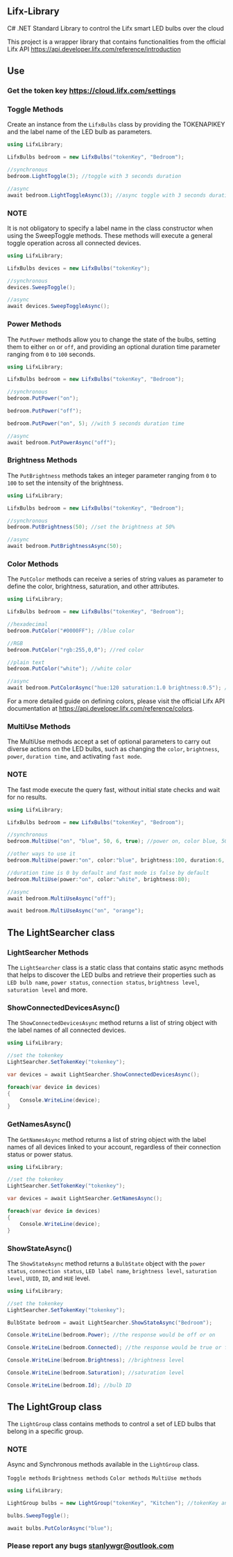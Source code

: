 ## Lifx-Library

C# .NET Standard Library to control the Lifx smart LED bulbs over the cloud

This project is a wrapper library that contains functionalities from the official Lifx API https://api.developer.lifx.com/reference/introduction


## Use

### Get the token key https://cloud.lifx.com/settings


### Toggle Methods
Create an instance from the `LifxBulbs` class by providing the TOKENAPIKEY and the label name of the LED bulb as parameters.

```csharp
using LifxLibrary;

LifxBulbs bedroom = new LifxBulbs("tokenKey", "Bedroom");

//synchronous
bedroom.LightToggle(3); //toggle with 3 seconds duration

//async
await bedroom.LightToggleAsync(3); //async toggle with 3 seconds duration
```
### NOTE
It is not obligatory to specify a label name in the class constructor when using the SweepToggle methods. These methods will execute a general toggle operation across all connected devices.

```csharp
using LifxLibrary;

LifxBulbs devices = new LifxBulbs("tokenKey");

//synchronous
devices.SweepToggle();

//async
await devices.SweepToggleAsync();

```

### Power Methods
The `PutPower` methods allow you to change the state of the bulbs, setting them to either `on` or `off`, and providing an optional duration time parameter ranging from `0` to `100` seconds.

```csharp
using LifxLibrary;

LifxBulbs bedroom = new LifxBulbs("tokenKey", "Bedroom");

//synchronous
bedroom.PutPower("on");

bedroom.PutPower("off");

bedroom.PutPower("on", 5); //with 5 seconds duration time

//async
await bedroom.PutPowerAsync("off");
```

### Brightness Methods
The `PutBrightness` methods takes an integer parameter ranging from `0` to `100` to set the intensity of the brightness.

```csharp
using LifxLibrary;

LifxBulbs bedroom = new LifxBulbs("tokenKey", "Bedroom");

//synchronous
bedroom.PutBrightness(50); //set the brightness at 50%

//async
await bedroom.PutBrightnessAsync(50);
```
###

### Color Methods
The `PutColor` methods can receive a series of string values as parameter to define the color, brightness, saturation, and other attributes.

```csharp
using LifxLibrary;

LifxBulbs bedroom = new LifxBulbs("tokenKey", "Bedroom");

//hexadecimal
bedroom.PutColor("#0000FF"); //blue color

//RGB
bedroom.PutColor("rgb:255,0,0"); //red color

//plain text
bedroom.PutColor("white"); //white color

//async
await bedroom.PutColorAsync("hue:120 saturation:1.0 brightness:0.5"); //Deep green 50% brightness
```

For a more detailed guide on defining colors, please visit the official Lifx API documentation at https://api.developer.lifx.com/reference/colors.
###

### MultiUse Methods
The MultiUse methods accept a set of optional parameters to carry out diverse actions on the LED bulbs, such as changing the `color`, `brightness`, `power`, `duration time`, and activating `fast mode`.

### NOTE
The fast mode execute the query fast, without initial state checks and wait for no results.

```csharp
using LifxLibrary;

LifxBulbs bedroom = new LifxBulbs("tokenKey", "Bedroom");

//synchronous
bedroom.MultiUse("on", "blue", 50, 6, true); //power on, color blue, 50% brightness, 6 seconds duration with fast mode activated

//other ways to use it
bedroom.MultiUse(power:"on", color:"blue", brightness:100, duration:6, fast:true);

//duration time is 0 by default and fast mode is false by default
bedroom.MultiUse(power:"on", color:"white", brightness:80); 

//async
await bedroom.MultiUseAsync("off");

await bedroom.MultiUseAsync("on", "orange");
```
###

## The LightSearcher class
### LightSearcher Methods
The `LightSearcher` class is a static class that contains static async methods that helps to discover the LED bulbs and retrieve their properties such as `LED bulb name`, `power status`, `connection status`, `brightness level`, `saturation level` and more.


### ShowConnectedDevicesAsync()
The `ShowConnectedDevicesAsync` method returns a list of string object with the label names of all connected devices.

```csharp
using LifxLibrary;

//set the tokenkey
LightSearcher.SetTokenKey("tokenkey");

var devices = await LightSearcher.ShowConnectedDevicesAsync();

foreach(var device in devices)
{
    Console.WriteLine(device);
}

```
###

### GetNamesAsync()
The `GetNamesAsync` method returns a list of string object with the label names of all devices linked to your account, regardless of their connection status or power status.

```csharp
using LifxLibrary;

//set the tokenkey
LightSearcher.SetTokenKey("tokenkey");

var devices = await LightSearcher.GetNamesAsync();

foreach(var device in devices)
{
    Console.WriteLine(device);
}
```
###

### ShowStateAsync()
The `ShowStateAsync` method returns a `BulbState` object with the `power status`, `connection status`, `LED label name`, `brightness level`, `saturation level`, `UUID`, `ID`, and `HUE` level.

```csharp
using LifxLibrary;

//set the tokenkey
LightSearcher.SetTokenKey("tokenkey");

BulbState bedroom = await LightSearcher.ShowStateAsync("Bedroom");

Console.WriteLine(bedroom.Power); //the response would be off or on

Console.WriteLine(bedroom.Connected); //the response would be true or false

Console.WriteLine(bedroom.Brightness); //brightness level

Console.WriteLine(bedroom.Saturation); //saturation level

Console.WriteLine(bedroom.Id); //bulb ID
```

## The LightGroup class
The `LightGroup` class contains methods to control a set of LED bulbs that belong in a specific group.

### NOTE
Async and Synchronous methods available in the `LightGroup` class.

`Toggle methods`
`Brightness methods`
`Color methods`
`MultiUse methods`

```csharp
using LifxLibrary;

LightGroup bulbs = new LightGroup("tokenKey", "Kitchen"); //tokenKey and group name

bulbs.SweepToggle();

await bulbs.PutColorAsync("blue");

```

### Please report any bugs stanlywgr@outlook.com